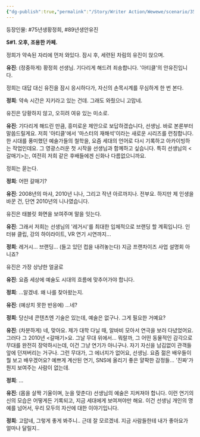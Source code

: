 ```yaml
---
{"dg-publish":true,"permalink":"/Story/Writer Action/Wewewe/scenario/35. 연기의 신 섭외하기/"}
---
```


등장인물: #75년생황정희, #89년생안유진

**S#1. 오후, 조용한 카페.**

정희가 약속된 자리에 먼저 와있다. 잠시 후, 세련된 차림의 유진이 앉으며.

**유진**: (정중하게) 황정희 선생님. 기다리게 해드려 죄송합니다. '아티클'의 안유진입니다.

정희는 대답 대신 유진을 잠시 응시하다가, 자신의 손목시계를 무심하게 한 번 본다.

**정희**: 약속 시간은 지키라고 있는 건데. 그래도 와줬으니 고맙네.

유진은 당황하지 않고, 오히려 여유 있는 미소로.

**유진**: 기다리게 해드린 만큼, 흥미로운 제안으로 보답하겠습니다, 선생님.
바로 본론부터 말씀드릴게요. 저희 '아티클'에서 '마스터의 재해석'이라는 새로운 시리즈를 런칭합니다. 한 시대를 풍미했던 예술가들의 철학을, 요즘 세대의 언어로 다시 기록하고 아카이빙하는 작업인데요. 그 영광스러운 첫 시작을 선생님과 함께하고 싶습니다. 특히 선생님의 <갈매기>는, 여전히 저희 같은 후배들에겐 신화나 다름없으니까요.

정희는 묻는다.

**정희**: 어떤 갈매기?

**유진**: 2008년의 마샤, 2010년 니나, 그리고 작년 아르까지나. 전부요. 하지만 제 인생을 바꾼 건, 단연 2010년의 니나였습니다.

유진은 태블릿 화면을 보여주며 말을 잇는다.

**유진**: 그래서 저희는 선생님의 '레거시'를 최대한 입체적으로 브랜딩 할 계획입니다. 인터뷰 클립, 강의 하이라이트, VR 연기 시연까지...

**정희**: 레거시... 브랜딩... (들고 있던 컵을 내려놓는다) 지금 프랜차이즈 사업 설명회 아니죠?

유진은 가장 상냥한 얼굴로

**유진**: 요즘 세상에 예술도 시대의 흐름에 맞추어가야 합니다.

**정희**: ...알겠네. 왜 나를 찾아왔는지.

**유진**: (예상치 못한 반응에) ...네?

**정희**: 당신네 콘텐츠엔 기술은 있는데, 예술은 없구나. 그게 필요한 거예요?

**유진**: (차분하게) 네, 맞아요. 제가 대학 다닐 때, 알바비 모아서 연극을 보러 다녔었어요. 그러다 그 2010년 <갈매기>요. 그날 무대 위에서... 뭐랄까, 그 어떤 동물적인 감각으로 무대를 완전히 장악하시는데, 이건 그냥 연기가 아니구나. 자기 자신을 남김없이 관객들 앞에 던져버리는 거구나. 그런 무대가, 그 에너지가 없어요, 선생님. 요즘 젊은 배우들이 뭘 보고 배우겠어요? 예쁘게 계산된 연기, SNS에 올리기 좋은 얄팍한 감정들... '진짜'가 뭔지 보여주는 사람이 없는데.

**정희**: ... 

**유진**: (몸을 살짝 기울이며, 눈을 맞춘다) 선생님의 예술은 지켜져야 합니다. 이런 연기의 신의 모습은 어떻게든 기록되고, 지금 세대에게 보여져야만 해요. 이건 선생님 개인의 명예를 넘어서, 우리 모두의 자산에 대한 이야기입니다.

**정희**: 고맙네, 그렇게 좋게 봐주니.. 근데 잘 모르겠네. 지금 사람들한테 내가 좋아요가 얼마나 달릴지..


